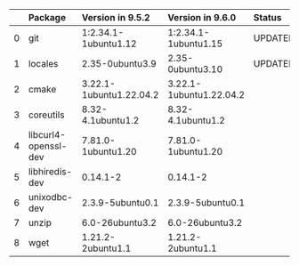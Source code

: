 <!-- markdown-link-check-disable -->

|    | Package              | Version in 9.5.2        | Version in 9.6.0        | Status   |
|---:|:---------------------|:------------------------|:------------------------|:---------|
|  0 | git                  | 1:2.34.1-1ubuntu1.12    | 1:2.34.1-1ubuntu1.15    | UPDATED  |
|  1 | locales              | 2.35-0ubuntu3.9         | 2.35-0ubuntu3.10        | UPDATED  |
|  2 | cmake                | 3.22.1-1ubuntu1.22.04.2 | 3.22.1-1ubuntu1.22.04.2 |          |
|  3 | coreutils            | 8.32-4.1ubuntu1.2       | 8.32-4.1ubuntu1.2       |          |
|  4 | libcurl4-openssl-dev | 7.81.0-1ubuntu1.20      | 7.81.0-1ubuntu1.20      |          |
|  5 | libhiredis-dev       | 0.14.1-2                | 0.14.1-2                |          |
|  6 | unixodbc-dev         | 2.3.9-5ubuntu0.1        | 2.3.9-5ubuntu0.1        |          |
|  7 | unzip                | 6.0-26ubuntu3.2         | 6.0-26ubuntu3.2         |          |
|  8 | wget                 | 1.21.2-2ubuntu1.1       | 1.21.2-2ubuntu1.1       |          |